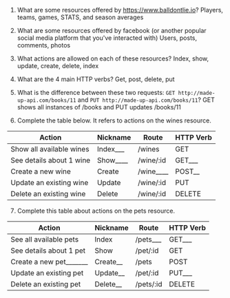 1) What are some resources offered by https://www.balldontlie.io?
Players, teams, games, STATS, and season averages

2) What are some resources offered by facebook (or another popular social media platform that you've interacted with)
Users, posts, comments, photos

3) What actions are allowed on each of these resources?
Index, show, update, create, delete, index

4) What are the 4 main HTTP verbs?
Get, post, delete, put

5) What is the difference between these two requests: `GET http://made-up-api.com/books/11` and `PUT http://made-up-api.com/books/11`?
GET shows all instances of /books and PUT updates /books/11

6) Complete the table below. It refers to actions on the wines resource.

| Action                   | Nickname | Route       | HTTP Verb |
|--------------------------|----------|-------------|-----------|
| Show all available wines | Index___ | /wines      | GET       |
| See details about 1 wine | Show____ | /wine/:id   | GET___    |
| Create a new wine        | Create   | /wine____   | POST__    |
| Update an existing wine  | Update   | /wine/:id   | PUT       |
| Delete an existing wine  | Delete   | /wine/:id   | DELETE    |


7) Complete this table about actions on the pets resource.

| Action                  | Nickname | Route     | HTTP Verb |
|-------------------------|----------|-----------|-----------|
| See all available pets  | Index    | /pets___  | GET___    |
| See details about 1 pet | Show     | /pet/:id  | GET       |
| Create a new pet_______ | Create__ | /pets     | POST      |
| Update an existing pet  | Update__ | /pet/:id  | PUT___    |
| Delete an existing pet  | Delete__ | /pets/:id | DELETE    |
